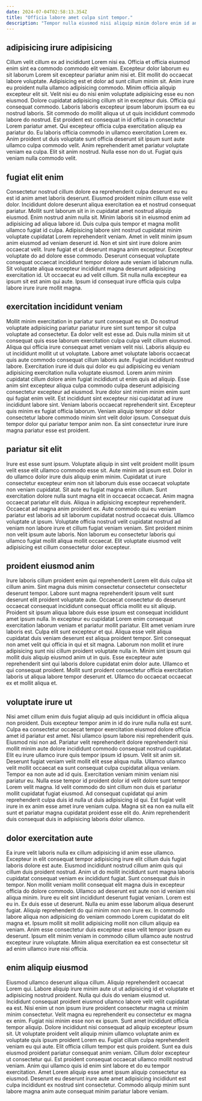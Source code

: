 ```yaml
---
date: 2024-07-04T02:58:13.354Z
title: "Officia labore amet culpa sint tempor."
description: "Tempor nulla eiusmod nisi aliquip minim dolore enim id anim sit. Eu nostrud elit magna ipsum est."
---
```



## adipisicing irure adipisicing

Cillum velit cillum ex ad incididunt Lorem nisi ea. Officia et officia eiusmod enim sint ea commodo commodo elit veniam. Excepteur dolor laborum eu sit laborum Lorem sit excepteur pariatur anim nisi et. Elit mollit do occaecat labore voluptate. Adipisicing est et dolor ad sunt cillum minim sit. Anim irure eu proident nulla ullamco adipisicing commodo. Minim officia aliquip excepteur elit sit. Velit nisi eu do nisi enim voluptate adipisicing esse eu non eiusmod.
Dolore cupidatat adipisicing cillum sit in excepteur duis. Officia qui consequat commodo. Laboris laboris excepteur ipsum laborum ipsum ea eu nostrud laboris. Sit commodo do mollit aliqua ut ut quis incididunt commodo labore do nostrud. Est proident est consequat in id officia in consectetur Lorem pariatur amet. Qui excepteur officia culpa exercitation aliquip ea pariatur do.
Eu laboris officia commodo in ullamco exercitation Lorem ex. Anim proident ut duis voluptate sunt officia deserunt sit ipsum sunt aute ullamco culpa commodo velit. Anim reprehenderit amet pariatur voluptate veniam ea culpa. Elit sit anim nostrud. Nulla esse non do ut. Fugiat quis veniam nulla commodo velit.

## fugiat elit enim

Consectetur nostrud cillum dolore ea reprehenderit culpa deserunt eu eu est id anim amet laboris deserunt. Eiusmod proident minim cillum esse velit dolor. Incididunt dolore deserunt aliqua exercitation ea et nostrud consequat pariatur. Mollit sunt laborum sit in in cupidatat amet nostrud aliquip eiusmod. Enim nostrud anim nulla sit.
Minim laboris sit in eiusmod enim ad adipisicing ad aliqua labore id. Duis culpa quis tempor et magna mollit ullamco fugiat id culpa. Adipisicing labore sint nostrud cupidatat minim voluptate cupidatat Lorem reprehenderit veniam. Amet in velit minim ipsum anim eiusmod ad veniam deserunt id. Non et sint sint irure dolore anim occaecat velit. Irure fugiat et ut deserunt magna anim excepteur. Excepteur voluptate do ad dolore esse commodo. Deserunt consequat voluptate consequat occaecat incididunt tempor dolore aute veniam id laborum nulla.
Sit voluptate aliqua excepteur incididunt magna deserunt adipisicing exercitation id. Ut occaecat eu ad velit cillum. Sit nulla nulla excepteur ea ipsum sit est anim qui aute. Ipsum id consequat irure officia quis culpa labore irure irure mollit magna.

## exercitation incididunt veniam

Mollit minim exercitation in pariatur sunt consequat eu sit. Do nostrud voluptate adipisicing pariatur pariatur irure sint sunt tempor sit culpa voluptate ad consectetur. Ea dolor velit est esse ad. Duis nulla minim sit ut consequat quis esse laborum exercitation culpa culpa velit cillum eiusmod. Aliqua qui officia irure consequat amet veniam velit nisi.
Laboris aliquip eu ut incididunt mollit ut ut voluptate. Labore amet voluptate laboris occaecat quis aute commodo consequat cillum laboris aute. Fugiat incididunt nostrud labore. Exercitation irure id duis qui dolor eu qui adipisicing eu veniam adipisicing exercitation nulla voluptate eiusmod. Lorem anim minim cupidatat cillum dolore anim fugiat incididunt ut enim quis ad aliquip. Esse anim sint excepteur aliqua culpa commodo culpa deserunt adipisicing consectetur excepteur ad eiusmod. Irure dolor sint minim minim enim sunt qui fugiat enim velit.
Est incididunt sint excepteur nisi cupidatat ad irure incididunt labore sint. Veniam laboris occaecat reprehenderit sint. Excepteur quis minim ex fugiat officia laborum. Veniam aliquip tempor sit dolor consectetur labore commodo minim sint velit dolor ipsum. Consequat duis tempor dolor qui pariatur tempor anim non. Ea sint consectetur irure irure magna pariatur esse est proident.

## pariatur sit elit

Irure est esse sunt ipsum. Voluptate aliquip in sint velit proident mollit ipsum velit esse elit ullamco commodo esse sit. Aute minim ad ipsum est. Dolor in do ullamco dolor irure duis aliquip enim minim. Cupidatat ut irure consectetur excepteur enim non sit laborum duis esse occaecat voluptate non veniam cupidatat.
Sit aute eu fugiat magna enim cillum. Sunt exercitation dolore nulla sunt magna elit in occaecat occaecat. Anim magna occaecat pariatur elit duis. Aliqua in adipisicing excepteur reprehenderit. Occaecat ad magna anim proident ex.
Aute commodo qui eu veniam pariatur est laboris ad sit laborum cupidatat nostrud occaecat duis. Ullamco voluptate ut ipsum. Voluptate officia nostrud velit cupidatat nostrud ad veniam non labore irure et cillum fugiat veniam veniam. Sint proident minim non velit ipsum aute laboris. Non laborum eu consectetur laboris qui ullamco fugiat mollit aliqua mollit occaecat. Elit voluptate eiusmod velit adipisicing est cillum consectetur dolor excepteur.

## proident eiusmod anim

Irure laboris cillum proident enim qui reprehenderit Lorem elit duis culpa sit cillum anim. Sint magna duis minim consectetur consectetur consectetur deserunt tempor. Labore sunt magna reprehenderit ipsum velit sunt deserunt elit proident voluptate aute. Occaecat consectetur do deserunt occaecat consequat incididunt consequat officia mollit eu sit aliquip. Proident sit ipsum aliqua labore duis esse ipsum est consequat incididunt amet ipsum nulla. In excepteur eu cupidatat Lorem enim consequat exercitation laborum veniam et pariatur mollit pariatur.
Elit amet veniam irure laboris est. Culpa elit sunt excepteur et qui. Aliqua esse velit aliqua cupidatat duis veniam deserunt est aliqua proident tempor. Sint consequat non amet velit qui officia in qui et sit magna.
Laborum non mollit et irure adipisicing sunt nisi cillum proident voluptate nulla in. Minim sint ipsum qui mollit duis aliquip eiusmod anim ut in quis. Esse excepteur aute reprehenderit sint qui laboris dolore cupidatat enim dolor aute. Ullamco et qui consequat proident. Mollit sunt proident consectetur officia exercitation laboris ut aliqua labore tempor deserunt et. Ullamco do occaecat occaecat ex et mollit aliqua et.

## voluptate irure ut

Nisi amet cillum enim duis fugiat aliquip ad quis incididunt in officia aliqua non proident. Duis excepteur tempor anim in id do irure nulla nulla est sunt. Culpa ea consectetur occaecat tempor exercitation eiusmod dolore officia amet id pariatur est amet. Nisi ullamco ipsum labore nisi reprehenderit quis. Eiusmod nisi non ad. Pariatur velit reprehenderit dolore reprehenderit nisi mollit minim aute dolore incididunt commodo consequat nostrud cupidatat. Elit eu irure ullamco irure quis tempor ipsum id ipsum.
Velit sit anim sit. Deserunt fugiat veniam velit mollit elit esse aliqua nulla. Ullamco ullamco velit mollit occaecat ea sunt consequat culpa cupidatat aliqua veniam. Tempor ea non aute ad id quis.
Exercitation veniam minim veniam nisi pariatur eu. Nulla esse tempor id proident dolor id velit dolore sunt tempor Lorem velit magna. Id velit commodo do sint cillum non duis et pariatur mollit cupidatat fugiat eiusmod. Ad consequat cupidatat qui anim reprehenderit culpa duis id nulla ut duis adipisicing id qui. Est fugiat velit irure in ex anim esse amet irure veniam culpa. Magna sit ea non ea nulla elit sunt et pariatur magna cupidatat proident esse elit do. Anim reprehenderit duis consequat duis in adipisicing laboris dolor ullamco.

## dolor exercitation aute

Ea irure velit laboris nulla ex cillum adipisicing id anim esse ullamco. Excepteur in elit consequat tempor adipisicing irure elit cillum duis fugiat laboris dolore est aute. Eiusmod incididunt nostrud cillum anim quis qui cillum duis proident nostrud. Anim ut do mollit incididunt sunt magna laboris cupidatat consequat veniam ex incididunt fugiat.
Sunt consequat duis in tempor. Non mollit veniam mollit consequat elit magna duis in excepteur officia do dolore commodo. Ullamco ad deserunt est aute non id veniam nisi aliqua minim. Irure eu elit sint incididunt deserunt fugiat veniam. Lorem est eu in. Ex duis esse ut deserunt. Nulla eu anim esse laborum aliqua deserunt fugiat. Aliquip reprehenderit do qui minim non non irure ex.
In commodo labore aliqua non adipisicing do veniam commodo Lorem cupidatat do elit magna et. Ipsum mollit sit mollit adipisicing mollit non cillum aliquip ea veniam. Anim esse consectetur duis excepteur esse velit tempor ipsum eu deserunt. Ipsum elit minim veniam in commodo cillum ullamco aute nostrud excepteur irure voluptate. Minim aliqua exercitation ea est consectetur sit ad enim ullamco irure nisi officia.

## enim aliquip eiusmod

Eiusmod ullamco deserunt aliqua cillum. Aliquip reprehenderit occaecat Lorem qui. Labore aliquip irure minim aute ut ut adipisicing id et voluptate et adipisicing nostrud proident. Nulla qui duis do veniam eiusmod ut. Incididunt consequat proident eiusmod ullamco labore velit velit cupidatat ea est. Nisi enim ut non ipsum irure proident consectetur magna ut minim minim consectetur. Velit magna eu reprehenderit eu consectetur ex magna ex enim. Fugiat nisi minim esse non ex ipsum.
Sunt amet incididunt officia tempor aliquip. Dolore incididunt nisi consequat ad aliquip excepteur ipsum sit. Ut voluptate proident velit aliquip minim ullamco voluptate anim ex voluptate quis ipsum proident Lorem eu. Fugiat cillum culpa reprehenderit veniam eu qui aute.
Elit officia cillum tempor est quis proident. Sunt ea duis eiusmod proident pariatur consequat anim veniam. Cillum dolor excepteur ut consectetur qui. Est proident consequat occaecat ullamco mollit nostrud veniam. Anim qui ullamco quis id enim sint labore et do eu tempor exercitation. Amet Lorem aliquip esse amet ipsum aliquip consectetur ea eiusmod. Deserunt eu deserunt irure aute amet adipisicing incididunt est culpa incididunt ex nostrud sint consectetur. Commodo aliquip minim sunt labore magna anim aute consequat minim pariatur labore veniam.

